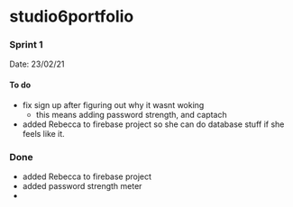 # studio6portfolio
### Sprint 1
Date: 23/02/21

#### To do
- fix sign up after figuring out why it wasnt woking
  - this means adding password strength, and captach
- added Rebecca to firebase project so she can do database stuff if she feels like it.

### Done
- added Rebecca to firebase project
-  added password strength meter
-  
